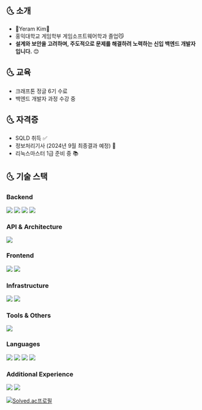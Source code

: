 ## 🌜 소개     
- 🌊Yeram Kim🌊 
- 홍익대학교 게임학부 게임소프트웨어학과 졸업😼
- **설계와 보안을 고려하며, 주도적으로 문제를 해결하려 노력하는 신입 백엔드 개발자입니다.** 😊

## 🌜 교육
- 크래프톤 정글 6기 수료
- 백엔드 개발자 과정 수강 중

## 🌜 자격증
- SQLD 취득 ✅
- 정보처리기사 (2024년 9월 최종결과 예정) 📝
- 리눅스마스터 1급 준비 중 📚  

<p>

## 🌜 기술 스택

### Backend
<img src="https://img.shields.io/badge/Spring Boot-6DB33F?style=flat-square&logo=SpringBoot&logoColor=white"/> <img src="https://img.shields.io/badge/Spring Security-6DB33F?style=flat-square&logo=SpringSecurity&logoColor=white"/> <img src="https://img.shields.io/badge/JPA-6DB33F?style=flat-square&logo=Hibernate&logoColor=white"/> <img src="https://img.shields.io/badge/MySQL-4479A1?style=flat-square&logo=MySQL&logoColor=white"/>

### API & Architecture
<img src="https://img.shields.io/badge/REST API-FF6B35?style=flat-square&logo=Postman&logoColor=white"/>

### Frontend
<img src="https://img.shields.io/badge/React-61DAFB?style=flat-square&logo=React&logoColor=black"/> <img src="https://img.shields.io/badge/TypeScript-3178C6?style=flat-square&logo=TypeScript&logoColor=white"/>

### Infrastructure
<img src="https://img.shields.io/badge/AWS EC2-FF9900?style=flat-square&logo=AmazonEC2&logoColor=white"/> <img src="https://img.shields.io/badge/Docker-2496ED?style=flat-square&logo=Docker&logoColor=white"/>

### Tools & Others
<img src="https://img.shields.io/badge/Git-F05032?style=flat-square&logo=Git&logoColor=white"/>

### Languages
<img src="https://img.shields.io/badge/Java-007396?style=flat-square&logo=OpenJDK&logoColor=white"/> <img src="https://img.shields.io/badge/Python-3776AB?style=flat-square&logo=Python&logoColor=white"/> <img src="https://img.shields.io/badge/C++-00599C?style=flat-square&logo=C%2B%2B&logoColor=white"/> <img src="https://img.shields.io/badge/C-A8B9CC?style=flat-square&logo=C&logoColor=white"/>

### Additional Experience
<img src="https://img.shields.io/badge/Unity-000000?style=flat-square&logo=Unity&logoColor=white"/> <img src="https://img.shields.io/badge/DirectX11-0078D4?style=flat-square&logo=Microsoft&logoColor=white"/>

<p>
   
[![Solved.ac프로필](http://mazassumnida.wtf/api/v2/generate_badge?boj=yuu_ta)](https://solved.ac/yuu_ta)
